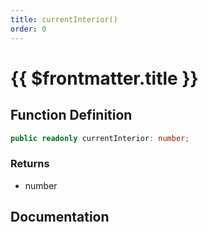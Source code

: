 ```yaml
---
title: currentInterior()
order: 0
---
```


# {{ $frontmatter.title }}

## Function Definition

```ts
public readonly currentInterior: number;
```

### Returns

* number

## Documentation

<!--@include: ./parts/currentInterior.md-->
